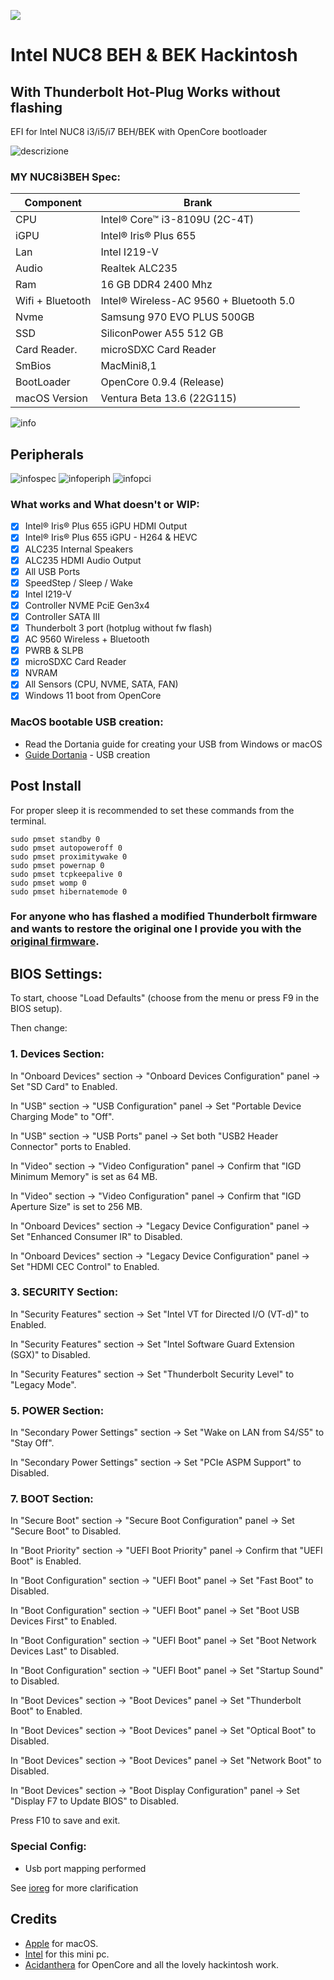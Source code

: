 [![](https://img.shields.io/badge/EFI-Release-informational?style=flat&logo=apple&logoColor=white&color=9debeb)](https://github.com/Lorys89/Intel-NUC8-Hackintosh/releases)

# Intel NUC8 BEH & BEK Hackintosh
## With Thunderbolt Hot-Plug Works without flashing

EFI for Intel NUC8 i3/i5/i7 BEH/BEK with OpenCore bootloader

![descrizione](./Screenshot/pc.png)

### MY NUC8i3BEH Spec:

| Component        | Brank                                  |
| ---------------- | ---------------------------------------|
| CPU              | Intel® Core™ i3-8109U (2C-4T)          |
| iGPU             | Intel® Iris® Plus 655                  |
| Lan              | Intel I219-V                           |
| Audio            | Realtek ALC235                         |
| Ram              | 16 GB DDR4 2400 Mhz                    |
| Wifi + Bluetooth | Intel® Wireless-AC 9560 + Bluetooth 5.0|
| Nvme             | Samsung 970 EVO PLUS 500GB             |
| SSD              | SiliconPower A55 512 GB                |
| Card Reader.     | microSDXC Card Reader                  |
| SmBios           | MacMini8,1                             |
| BootLoader       | OpenCore 0.9.4 (Release)               |
| macOS Version    | Ventura Beta 13.6 (22G115)             |


![info](./Screenshot/INFO.png)

## Peripherals

![infospec](./Screenshot/PC-SPEC.png)
![infoperiph](./Screenshot/PERIPH.png)
![infopci](./Screenshot/PCI.png)

### What works and What doesn't or WIP:

- [x] Intel® Iris® Plus 655 iGPU HDMI Output
- [x] Intel® Iris® Plus 655 iGPU - H264 & HEVC
- [x] ALC235 Internal Speakers
- [x] ALC235 HDMI Audio Output
- [x] All USB Ports 
- [x] SpeedStep / Sleep / Wake
- [x] Intel I219-V
- [x] Controller NVME PciE Gen3x4
- [x] Controller SATA III
- [x] Thunderbolt 3 port (hotplug without fw flash)
- [x] AC 9560 Wireless + Bluetooth
- [x] PWRB & SLPB
- [x] microSDXC Card Reader
- [x] NVRAM
- [x] All Sensors (CPU, NVME, SATA, FAN)
- [x] Windows 11 boot from OpenCore

### MacOS bootable USB creation:
- Read the Dortania guide for creating your USB from Windows or macOS
- [Guide Dortania](https://dortania.github.io/OpenCore-Install-Guide/installer-guide/) - USB creation

## Post Install

For proper sleep it is recommended to set these commands from the terminal.
```
sudo pmset standby 0
sudo pmset autopoweroff 0 
sudo pmset proximitywake 0
sudo pmset powernap 0 
sudo pmset tcpkeepalive 0
sudo pmset womp 0
sudo pmset hibernatemode 0
```

### For anyone who has flashed a modified Thunderbolt firmware and wants to restore the original one I provide you with the [original firmware](https://github.com/Lorys89/Intel-NUC8-Hackintosh/raw/main/Misc/Nuc8-BEH_K-Thunderbolt-FW-NVM46-Original.bin.zip).

## BIOS Settings:
To start, choose "Load Defaults" (choose from the menu or press F9 in the BIOS setup).

Then change:

### 1. Devices Section:

In "Onboard Devices" section → "Onboard Devices Configuration" panel → Set "SD Card" to Enabled.

In "USB" section → "USB Configuration" panel → Set "Portable Device Charging Mode" to "Off".

In "USB" section → "USB Ports" panel → Set both "USB2 Header Connector" ports to Enabled.

In "Video" section → "Video Configuration" panel → Confirm that "IGD Minimum Memory" is set as 64 MB.

In "Video" section → "Video Configuration" panel → Confirm that "IGD Aperture Size" is set to 256 MB.

In "Onboard Devices" section → "Legacy Device Configuration" panel → Set "Enhanced Consumer IR" to Disabled.

In "Onboard Devices" section → "Legacy Device Configuration" panel → Set "HDMI CEC Control" to Enabled.

### 3. SECURITY Section:

In "Security Features" section → Set "Intel VT for Directed I/O (VT-d)" to Enabled.

In "Security Features" section → Set "Intel Software Guard Extension (SGX)" to Disabled.

In "Security Features" section → Set "Thunderbolt Security Level" to "Legacy Mode".

### 5. POWER Section:

In "Secondary Power Settings" section → Set "Wake on LAN from S4/S5" to "Stay Off".

In "Secondary Power Settings" section → Set "PCIe ASPM Support" to Disabled.

### 7. BOOT Section:

In "Secure Boot" section → "Secure Boot Configuration" panel → Set "Secure Boot" to Disabled.

In "Boot Priority" section → "UEFI Boot Priority" panel → Confirm that "UEFI Boot" is Enabled.

In "Boot Configuration" section → "UEFI Boot" panel → Set "Fast Boot" to Disabled.

In "Boot Configuration" section → "UEFI Boot" panel → Set "Boot USB Devices First" to Enabled.

In "Boot Configuration" section → "UEFI Boot" panel → Set "Boot Network Devices Last" to Disabled.

In "Boot Configuration" section → "UEFI Boot" panel → Set "Startup Sound" to Disabled.

In "Boot Devices" section → "Boot Devices" panel → Set "Thunderbolt Boot" to Enabled.

In "Boot Devices" section → "Boot Devices" panel → Set "Optical Boot" to Disabled.

In "Boot Devices" section → "Boot Devices" panel → Set "Network Boot" to Disabled.

In "Boot Devices" section → "Boot Display Configuration" panel → Set "Display F7 to Update BIOS" to Disabled.

Press F10 to save and exit.

### Special Config:

- Usb port mapping performed

See [ioreg](https://raw.githubusercontent.com/Lorys89/Intel-NUC8-Hackintosh/main/IOREG-MacMini8%2C1.ioreg) for more clarification

## Credits

- [Apple](https://apple.com) for macOS.
- [Intel](https://www.intel.it/content/www/it/it/products/details/nuc.html) for this mini pc.
- [Acidanthera](https://github.com/acidanthera) for OpenCore and all the lovely hackintosh work.
